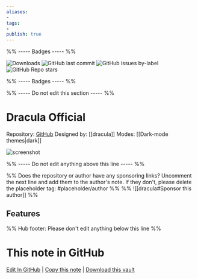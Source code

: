 ```yaml
---
aliases:
- 
tags: 
- 
publish: true
---
```


%% ----- Badges ----- %%

![Downloads](https://img.shields.io/badge/downloads-26087-573E7A?style=for-the-badge&logo=)
![GitHub last commit](https://img.shields.io/github/last-commit/dracula/obsidian?color=573E7A&label=last%20update&logo=github&style=for-the-badge)
![GitHub issues by-label](https://img.shields.io/github/issues/dracula/obsidian/help%20wanted?color=573E7A&logo=github&style=for-the-badge) 
![GitHub Repo stars](https://img.shields.io/github/stars/dracula/obsidian?color=573E7A&logo=github&style=for-the-badge)

%% ----- Badges ----- %%

%% ----- Do not edit this section ----- %%

# Dracula Official

Repository: [GitHub](https://github.com/dracula/obsidian)
Designed by: [[dracula]]
Modes: [[Dark-mode themes|dark]]



![screenshot](https://github.com/dracula/obsidian/raw/HEAD/screenshot.png)

%% ----- Do not edit anything above this line ----- %% 

%% Does the repository or author have any sponsoring links? Uncomment the next line and add them to the author's note. If they don't, please delete the placeholder tag: #placeholder/author %%
%% ![[dracula#Sponsor this author]] %%


## Features



%% Hub footer: Please don't edit anything below this line %%

# This note in GitHub

<span class="git-footer">[Edit In GitHub](https://github.dev/obsidian-community/obsidian-hub/blob/main/02%20-%20Community%20Expansions/02.05%20All%20Community%20Expansions/Themes/Dracula%20Official.md "git-hub-edit-note") | [Copy this note](https://raw.githubusercontent.com/obsidian-community/obsidian-hub/main/02%20-%20Community%20Expansions/02.05%20All%20Community%20Expansions/Themes/Dracula%20Official.md "git-hub-copy-note") | [Download this vault](https://github.com/obsidian-community/obsidian-hub/archive/refs/heads/main.zip "git-hub-download-vault") </span>
